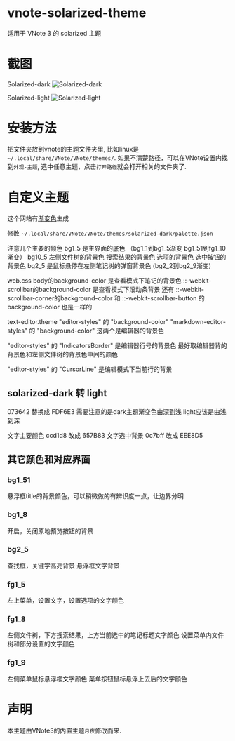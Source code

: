 # vnote-solarized-theme
适用于 VNote 3 的 solarized 主题

# 截图
Solarized-dark
![Solarized-dark](https://user-images.githubusercontent.com/6752679/144820896-481a1e7a-0330-40a4-ac0d-10df3900ae61.png)

Solarized-light
![Solarized-light](https://user-images.githubusercontent.com/6752679/145747813-b02fe2e9-d0fc-4fdc-b951-c29fcb85b875.png)

# 安装方法
把文件夹放到vnote的主题文件夹里, 比如linux是 `~/.local/share/VNote/VNote/themes/`.
如果不清楚路径，可以在VNote设置内找到`外观-主题`, 选中任意主题，点击`打开路径`就会打开相关的文件夹了.

# 自定义主题
这个网站有[渐变色](https://atool.vip/color/)生成

修改 `~/.local/share/VNote/VNote/themes/solarized-dark/palette.json`

注意几个主要的颜色
bg1_5 是主界面的底色 （bg1_1到bg1_5渐变 bg1_51到fg1_10渐变）
bg10_5 左侧文件树的背景色 搜索结果的背景色 选项的背景色 选中按钮的背景色
bg2_5 是鼠标悬停在左侧笔记树的弹窗背景色 (bg2_2到bg2_9渐变)

web.css
body的background-color 是查看模式下笔记的背景色
::-webkit-scrollbar的background-color 是查看模式下滚动条背景
还有 ::-webkit-scrollbar-corner的background-color 和 ::-webkit-scrollbar-button 的 background-color 也是一样的

text-editor.theme
"editor-styles" 的 "background-color"
"markdown-editor-styles" 的 "background-color"
这两个是编辑器的背景色

"editor-styles" 的 "IndicatorsBorder" 是编辑器行号的背景色
最好取编辑器背的背景色和左侧文件树的背景色中间的颜色

"editor-styles" 的 "CursorLine" 是编辑模式下当前行的背景

## solarized-dark 转 light
073642 替换成 FDF6E3
需要注意的是dark主题渐变色由深到浅
light应该是由浅到深

文字主要颜色
ccd1d8 改成 657B83
文字选中背景
0c7bff 改成 EEE8D5

## 其它颜色和对应界面

### bg1_51
悬浮框title的背景颜色，可以稍微做的有辨识度一点，让边界分明

### bg1_8
开启，关闭原地预览按钮的背景

### bg2_5
查找框，关键字高亮背景
悬浮框文字背景

### fg1_5
左上菜单，设置文字，设置选项的文字颜色

### fg1_8
左侧文件树，下方搜索结果，上方当前选中的笔记标题文字颜色
设置菜单内文件树和部分设置的文字颜色

### fg1_9
左侧菜单鼠标悬浮框文字颜色
菜单按钮鼠标悬浮上去后的文字颜色

# 声明
本主题由VNote3的内置主题`月夜`修改而来.
